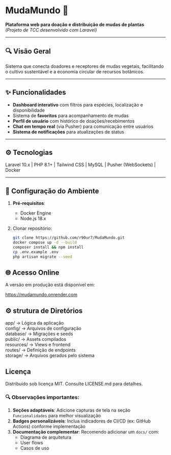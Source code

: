 # MudaMundo 🌱  

**Plataforma web para doação e distribuição de mudas de plantas**  
*(Projeto de TCC desenvolvido com Laravel)*  

---

## 🔍 Visão Geral  
Sistema que conecta doadores e receptores de mudas vegetais, facilitando o cultivo sustentável e a economia circular de recursos botânicos.  

---

## ✨ Funcionalidades  
- **Dashboard interativo** com filtros para espécies, localização e disponibilidade  
- Sistema de **favoritos** para acompanhamento de mudas  
- **Perfil de usuário** com histórico de doações/recebimentos  
- **Chat em tempo real** (via Pusher) para comunicação entre usuários  
- **Sistema de notificações** para atualizações de status  

---

## ⚙️ Tecnologias  

Laravel 10.x | PHP 8.1+ | Tailwind CSS | MySQL | Pusher (WebSockets) | Docker

---

## 🚀 Configuração do Ambiente  
1. **Pré-requisitos**:  
   - Docker Engine  
   - Node.js 18.x  

2. Clonar repositório:  
   ```bash  
   git clone https://github.com/r90ur7/MudaMundo.git
   docker compose up -d --build
   composer install && npm install
   cp .env.example .env
   php artisan migrate --seed

## 🌐 Acesso Online
A versão em produção está disponível em:

https://mudamundo.onrender.com

## ⚙️ strutura de Diretórios  

app/           → Lógica da aplicação  
config/        → Arquivos de configuração  
database/      → Migrações e seeds  
public/        → Assets compilados  
resources/     → Views e frontend  
routes/        → Definição de endpoints  
storage/       → Arquivos gerados pelo sistema  
## Licença
Distribuído sob licença MIT. Consulte LICENSE.md para detalhes.

### 🔍 Observações importantes:  
1. **Seções adaptáveis**: Adicione capturas de tela na seção `Funcionalidades` para melhor visualização  
2. **Badges personalizáveis**: Inclua indicadores de CI/CD (ex: GitHub Actions) conforme implementação  
3. **Documentação complementar**: Recomendo adicionar um `docs/` com:  
   - Diagrama de arquitetura  
   - User flows  
   - Casos de uso  
